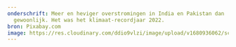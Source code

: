 ```yaml
---
onderschrift: Meer en heviger overstromingen in India en Pakistan dan
  gewoonlijk. Het was het klimaat-recordjaar 2022.
bron: Pixabay.com
image: https://res.cloudinary.com/ddio9vlzi/image/upload/v1680936062/sciencegeek/posts/copernicus-klimaat-overstroming.jpg
---
```

